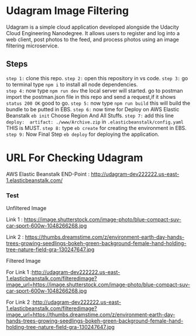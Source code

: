 # Udagram Image Filtering

Udagram is a simple cloud application developed alongside the Udacity Cloud Engineering Nanodegree. It allows users to register and log into a web client, post photos to the feed, and process photos using an image filtering microservice.

## Steps
`step 1:` clone this repo.
`step 2:` open this repository in vs code.
`step 3:` go to terminal type `npm i` to install all node dependencies.  
`step 4:` now type `npm run dev` the local server will started. go to postman import the postman.json file in this repo and send a request,if it  shows `status 200 OK` good to go.
`step 5:` now type `npm run build` this will build the bundle to be putted in EBS.
`step 6:` now time for Deploy on AWS Elastic Beanstalk `eb init` Choose Region And All Stuffs.
`step 7:` add this line `deploy:  artifact: ./www/Archive.zip` in  `.elasticbeanstalk/config.yaml` THIS is MUST.
`step 8:` type `eb create` for creating the environment in EBS.
`step 9:` Now Final Step `eb deploy` for deploying the application.
 

# URL For Checking Udagram

AWS Elastic Beanstalk END-Point : http://udagram-dev222222.us-east-1.elasticbeanstalk.com/

### Test
Unfiltered Image &nbsp;

Link 1 : https://image.shutterstock.com/image-photo/blue-compact-suv-car-sport-600w-1048266268.jpg &nbsp;

Link 2 : https://thumbs.dreamstime.com/z/environment-earth-day-hands-trees-growing-seedlings-bokeh-green-background-female-hand-holding-tree-nature-field-gra-130247647.jpg &nbsp;

Filtered Image &nbsp;

For Link 1 :http://udagram-dev222222.us-east-1.elasticbeanstalk.com/filteredimage?image_url=https://image.shutterstock.com/image-photo/blue-compact-suv-car-sport-600w-1048266268.jpg &nbsp;

For Link 2 :http://udagram-dev222222.us-east-1.elasticbeanstalk.com/filteredimage?image_url=https://thumbs.dreamstime.com/z/environment-earth-day-hands-trees-growing-seedlings-bokeh-green-background-female-hand-holding-tree-nature-field-gra-130247647.jpg  &nbsp;
